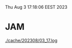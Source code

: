 Thu Aug  3 17:18:06 EEST 2023
# JAM
<a href='./cache/202308/03_17.log'>./cache/202308/03_17.log</a>
